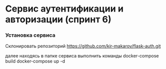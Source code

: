 # Сервис аутентификации и авторизации (спринт 6)

### Установка сервиса

Склонировать репозиторий
https://github.com/kir-makarov/flask-auth.git

далее находясь в папке сервиса выполнить команды
docker-compose build 
docker-compose up -d


